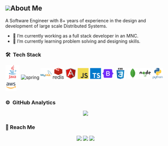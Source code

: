 ## <img width="50px" src="https://raw.githubusercontent.com/ms314006/ms314006/basic/resource/gqsm.png" />About Me

A Software Engineer with 8+ years of experience in the design and development of large scale Distributed Systems. 

- 🔭 I’m currently working as a full stack developer in an MNC.
- 🌱 I’m currently learning problem solving and designing skills.

### 🛠 &nbsp;Tech Stack
  <!--
![Java](https://img.shields.io/badge/-Java-05122A?style=flat&logo=Java&logoColor=FFA518)&nbsp;
![JavaScript](https://img.shields.io/badge/-JavaScript-05122A?style=flat&logo=javascript)&nbsp;
![Node.js](https://img.shields.io/badge/-Node.js-05122A?style=flat&logo=node.js)&nbsp;
![Bootstrap](https://img.shields.io/badge/-Bootstrap-05122A?style=flat&logo=bootstrap&logoColor=563D7C)\
![HTML](https://img.shields.io/badge/-HTML-05122A?style=flat&logo=HTML5)&nbsp;
![CSS](https://img.shields.io/badge/-CSS-05122A?style=flat&logo=CSS3&logoColor=1572B6)&nbsp;
![Git](https://img.shields.io/badge/-Git-05122A?style=flat&logo=git)&nbsp;
![GitHub](https://img.shields.io/badge/-GitHub-05122A?style=flat&logo=github)&nbsp;
![Visual Studio Code](https://img.shields.io/badge/-Visual%20Studio%20Code-05122A?style=flat&logo=visual-studio-code&logoColor=007ACC)&nbsp;
![Eclipse](https://img.shields.io/badge/-Eclipse-05122A?style=flat&logo=eclipse-ide&logoColor=2C2255)
-->

<p align="left">
<img src="https://raw.githubusercontent.com/devicons/devicon/master/icons/java/java-original-wordmark.svg" alt="java" width="45" height="45" />
<img src="https://www.vectorlogo.zone/logos/springio/springio-icon.svg" alt="spring" width="35" height="35" />
<img src="https://raw.githubusercontent.com/devicons/devicon/master/icons/mysql/mysql-original-wordmark.svg" alt="mysql" width="35" height="35" />
<img src="https://raw.githubusercontent.com/devicons/devicon/master/icons/redis/redis-original-wordmark.svg" alt="redis" width="35" height="35" />
<img src="https://raw.githubusercontent.com/devicons/devicon/master/icons/angularjs/angularjs-original.svg" alt="angular-js" width="35" height="35" />
<img src="https://raw.githubusercontent.com/devicons/devicon/master/icons/javascript/javascript-original.svg" alt="javascript" width="35" height="35" />
<img src="https://raw.githubusercontent.com/devicons/devicon/master/icons/typescript/typescript-original.svg" alt="typescript" width="35" height="35" />
<img src="https://raw.githubusercontent.com/devicons/devicon/master/icons/bootstrap/bootstrap-plain.svg" alt="bootstrap" width="35" height="35" />
<img src="https://raw.githubusercontent.com/devicons/devicon/master/icons/css3/css3-original-wordmark.svg" alt="css3" width="35" height="35" />
<img src="https://raw.githubusercontent.com/devicons/devicon/master/icons/mongodb/mongodb-original.svg" alt="mongodb" width="35" height="35" />
<img src="https://raw.githubusercontent.com/devicons/devicon/master/icons/nodejs/nodejs-original-wordmark.svg" alt="nodejs" width="35" height="35" />
<img src="https://raw.githubusercontent.com/devicons/devicon/master/icons/python/python-original-wordmark.svg" alt="python" width="35" height="35" />
<img src="https://raw.githubusercontent.com/github/explore/80688e429a7d4ef2fca1e82350fe8e3517d3494d/topics/aws/aws.png" alt="aws" width="35" height="35" />
</p>

      
### ⚙️ &nbsp;GitHub Analytics
      
<p align="center">
<a href="https://github.com/MadhushreeKumari18">
 
   <img height="180em" src="https://github-readme-stats-eight-theta.vercel.app/api?username=MadhushreeKumari18&show_icons=true&theme=onedark&include_all_commits=true&count_private=true"/>
 
 
</a>
</p>
      
### 🔗 Reach Me

<p id="socialIcons" align="center">
    <a href="https://linkedin.com/in/madhushree-kumari" alt="LinkedIn">
        <img src="https://img.shields.io/badge/-LinkedIn-blue?style=flat-square&logo=linkedin" /></a>
    <a href="https://hackerrank.com/Madhu04835" alt="HackerRank">
        <img src="https://img.shields.io/badge/-HackerRank-3a424f?style=flat-square&logo=hackerrank" /></a>
    <a href="https://stackoverflow.com/users/3244039/madhu04835" alt="StackOverflow">
        <img src="https://img.shields.io/badge/-StackOverflow-FE7A16?style=flat-square&logo=stack-overflow&logoColor=white" /></a>
</p>


[linkedin]: https://linkedin.com/in/ahsankhan26
[hackerrank]: https://hackerrank.com/ahsankhan26
[stackoverflow]: https://stackoverflow.com/users/13870209/ahsan-khan

 



    

      
      
      
      
<!--
**MadhushreeKumari18/MadhushreeKumari18** is a ✨ _special_ ✨ repository because its `README.md` (this file) appears on your GitHub profile.

Here are some ideas to get you started:

- 🔭 I’m currently working on ...
- 🌱 I’m currently learning ...
- 👯 I’m looking to collaborate on ...
- 🤔 I’m looking for help with ...
- 💬 Ask me about ...
- 📫 How to reach me: ...
- 😄 Pronouns: ...
- ⚡ Fun fact: ...
-->
